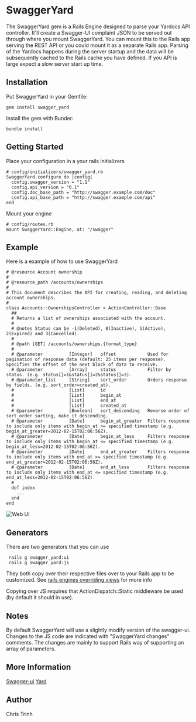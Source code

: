 SwaggerYard
==================

The SwaggerYard gem is a Rails Engine designed to parse your Yardocs API controller.
It'll create a Swagger-UI complaint JSON to be served out through where you mount SwaggerYard. 
You can mount this to the Rails app serving the REST API or you could mount it as a separate Rails app.
Parsing of the Yardocs happens during the server startup and the data will be subsequently cached to the Rails cache you have defined. If you API is large expect a slow server start up time.

Installation
-----------------
  
Put SwaggerYard in your Gemfile:

    gem install swagger_yard

Install the gem with Bunder:

    bundle install


Getting Started
-----------------

Place your configuration in a your rails initializers
    
    # config/initializers/swagger_yard.rb
    SwaggerYard.configure do |config|
      config.swagger_version = "1.1"
      config.api_version = "0.1"
      config.doc_base_path = "http://swagger.example.com/doc"
      config.api_base_path = "http://swagger.example.com/api"
    end

Mount your engine

	# config/routes.rb
	mount SwaggerYard::Engine, at: "/swagger"


Example
----------------

Here is a example of how to use SwaggerYard


    # @resource Account ownership
    #
    # @resource_path /accounts/ownerships
    #
    # This document describes the API for creating, reading, and deleting account ownerships.
    #
    class Accounts::OwnershipsController < ActionController::Base
      ##
      # Returns a list of ownerships associated with the account.
      #
      # @notes Status can be -1(Deleted), 0(Inactive), 1(Active), 2(Expired) and 3(Cancelled).
      #
      # @path [GET] /accounts/ownerships.{format_type}
      #
      # @parameter          [Integer]   offset            Used for pagination of response data (default: 25 items per response). Specifies the offset of the next block of data to receive.
      # @parameter          [Array]     status            Filter by status. (e.g. status[]=1&status[]=2&status[]=3).
      # @parameter_list     [String]    sort_order        Orders response by fields. (e.g. sort_order=created_at).
      #                     [List]      id                
      #                     [List]      begin_at          
      #                     [List]      end_at            
      #                     [List]      created_at        
      # @parameter          [Boolean]   sort_descending   Reverse order of sort_order sorting, make it descending.
      # @parameter          [Date]      begin_at_greater  Filters response to include only items with begin_at >= specified timestamp (e.g. begin_at_greater=2012-02-15T02:06:56Z).
      # @parameter          [Date]      begin_at_less     Filters response to include only items with begin_at <= specified timestamp (e.g. begin_at_less=2012-02-15T02:06:56Z).
      # @parameter          [Date]      end_at_greater    Filters response to include only items with end_at >= specified timestamp (e.g. end_at_greater=2012-02-15T02:06:56Z).
      # @parameter          [Date]      end_at_less       Filters response to include only items with end_at <= specified timestamp (e.g. end_at_less=2012-02-15T02:06:56Z).
      #
      def index
        ...
      end
    end


![Web UI](https://raw.github.com/synctv/swagger_yard/master/example/web-ui.png)


Generators
----------------

There are two generators that you can use 

     rails g swagger_yard:ui
     rails g swagger_yard:js

They both copy over their respective files over to your Rails app to be customized. 
See [rails engines overriding views](http://guides.rubyonrails.org/engines.html#overriding-views) for more info

Copying over JS requires that ActionDispatch::Static middleware be used (by default it should in use).


Notes
-----------------

By default SwaggerYard will use a slightly modify version of the swagger-ui. Changes to the JS code are indicated with "SwaggerYard changes" comments. The changes are mainly to support Rails way of supporting an array of parameters.


More Information
-----------------

[Swagger-ui](https://github.com/wordnik/swagger-ui)
[Yard](https://github.com/lsegal/yard)


Author
-----------------

Chris Trinh
